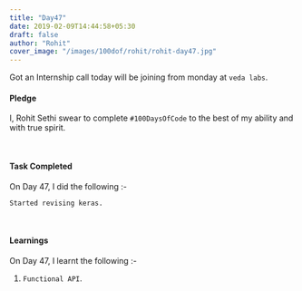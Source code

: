 ```yaml
---
title: "Day47"
date: 2019-02-09T14:44:58+05:30
draft: false
author: "Rohit"
cover_image: "/images/100dof/rohit/rohit-day47.jpg"
---
```

Got an Internship call today will be joining from monday at `veda labs`.
<!--more-->
#### Pledge
I, Rohit Sethi swear to complete `#100DaysOfCode` to the best of my ability and with true spirit.

<br>

#### Task Completed
On Day 47, I did the following :-

```
Started revising keras.
```
<br>

#### Learnings
On Day 47, I learnt the following :-

1. `Functional API`.

<br/> 

